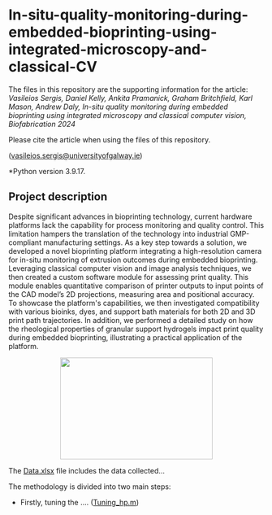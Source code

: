 # In-situ-quality-monitoring-during-embedded-bioprinting-using-integrated-microscopy-and-classical-CV

The files in this repository are the supporting information for the article: _Vasileios Sergis, Daniel Kelly, Ankita Pramanick, Graham Britchfield, Karl Mason, Andrew Daly, In-situ quality monitoring during embedded bioprinting using integrated microscopy and classical computer vision, Biofabrication 2024_

Please cite the article when using the files of this repository. 

(vasileios.sergis@universityofgalway.ie) 

*Python version 3.9.17.

## Project description
Despite significant advances in bioprinting technology, current hardware platforms lack the capability for process monitoring and quality control. This limitation hampers the translation of the technology into industrial GMP-compliant manufacturing settings. As a key step towards a solution, we developed a novel bioprinting platform integrating a high-resolution camera for in-situ monitoring of extrusion outcomes during embedded bioprinting. Leveraging classical computer vision and image analysis techniques, we then created a custom software module for assessing print quality. This module enables quantitative comparison of printer outputs to input points of the CAD model’s 2D projections, measuring area and positional accuracy. To showcase the platform's capabilities, we then investigated compatibility with various bioinks, dyes, and support bath materials for both 2D and 3D print path trajectories. In addition, we performed a detailed study on how the rheological properties of granular support hydrogels impact print quality during embedded bioprinting, illustrating a practical application of the platform.
  
</h5>  
<p align="center">
<img src="Bioprinting hardware with real-time quality-monitoring.png" width="300" height="200"> 
</p>

The [Data.xlsx](Training/Data.xlsx) file includes the data collected...

The methodology is divided into two main steps:
* Firstly, tuning the .... ([Tuning_hp.m](Training/Tuning_hp.m)) 
